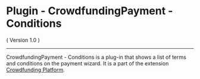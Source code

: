 Plugin - CrowdfundingPayment - Conditions
=========================================
( Version 1.0 )
- - -

CrowdfundingPayment - Conditions is a plug-in that shows a list of terms and conditions on the payment wizard. It is a part of the extension [Crowdfunding Platform](http://itprism.com/free-joomla-extensions/ecommerce-gamification/crowdfunding-collective-raising-capital).